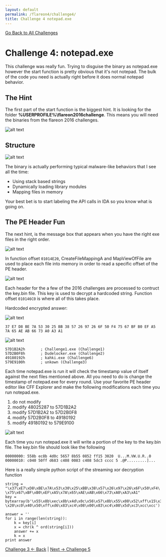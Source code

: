 ```yaml
---
layout: default
permalink: /flareon4/challenge4/
title: Challenge 4 notepad.exe
---
```


[Go Back to All Challenges](https://securedorg.github.io/flareon4)

# Challenge 4: notepad.exe #

This challenge was really fun. Trying to disguise the binary as notepad.exe however the start function is pretty obvious that it's not notepad. The bulk of the code you need is actually right before it does normal notepad behavior.

## The Hint ##

The first part of the start function is the biggest hint. It is looking for the folder **%USERPROFILE%\flareon2016challenge**. This means you will need the binaries from the flareon 2016 challenges.

![alt text](https://securedorg.github.io/flareon4/images/ch4_hint.png "hint")

## Structure ##

![alt text](https://securedorg.github.io/flareon4/images/ch4_diagram.png "ch4 diagram")

The binary is actually performing typical malware-like behaviors that I see all the time:

* Using stack based strings
* Dynamically loading library modules
* Mapping files in memory

Your best bet is to start labeling the API calls in IDA so you know what is going on.

## The PE Header Fun ##

The next hint, is the message box that appears when you have the right exe files in the right order. 

![alt text](https://securedorg.github.io/flareon4/images/ch4_messagebox.png "messagebox")

In function offset `01014E20`, CreateFileMappingA and MapViewOfFile are used to place each file into memory in order to read a specific offset of the PE header.

![alt text](https://securedorg.github.io/flareon4/images/ch4_header.png "header")

Each header for the a few of the 2016 challenges are processed to contruct the key.bin file. This key is used to decrypt a hardcoded string. Function offset `010146C0` is where all of this takes place.

Hardcoded encrypted answer:

![alt text](https://securedorg.github.io/flareon4/images/ch4_answer.png "answer")

```
37 E7 D8 BE 7A 53 30 25 BB 38 57 26 97 26 6F 50 F4 75 67 BF B0 EF A5 7A 65 AE AB 66 73 A0 A3 A1
```

![alt text](https://securedorg.github.io/flareon4/images/ch4_headercheck.png "header check")

```
57D1B2A2h       ; Challenge1.exe (Challenge1)
57D2B0F8h       ; Dudelocker.exe (Challenge2)
49180192h       ; kahki.exe (Challenge6)
579E9100h       ; unkown (Challenge3)

```

Each time notepad.exe is run it will check the timestamp value of itself against the next files mentioned above. All you need to do is change the timestamp of notepad.exe for every round. Use your favorite PE header editor like CFF Explorer and make the following modifications each time you run notepad.exe.

1. do not modify
2. modify 48025287 to 57D1B2A2
3. modify 57D1B2A2 to 57D2B0F8
4. modify 57D2B0F8 to 49180192
5. modify 49180192 to 579E9100

![alt text](https://securedorg.github.io/flareon4/images/ch4_cff.png "CFF Explorer")

Each time you run notepad.exe it will write a portion of the key to the key.bin file. The key.bin file should look like the following

```
00000000: 558b ec8b 4d0c 5657 8b55 0852 ff15 3020  U...M.VW.U.R..0
00000010: c040 50ff d683 c408 0083 c408 5dc3 cccc 5 .@P.........]...
```

Here is a really simple python script of the streaming xor decryption function

```
string = "\x37\xE7\xD8\xBE\x7A\x53\x30\x25\xBB\x38\x57\x26\x97\x26\x6F\x50\xF4\
\x75\x67\xBF\xB0\xEF\xA5\x7A\x65\xAE\xAB\x66\x73\xA0\xA3\xA1"
key = bytearray(b'\x55\x8b\xec\x8b\x4d\x0c\x56\x57\x8b\x55\x08\x52\xff\x15\x30\
\x20\xc0\x40\x50\xff\xd6\x83\xc4\x08\x00\x83\xc4\x08\x5d\xc3\xcc\xcc')

answer = ''
for i in range(len(string)):
    k = key[i]
    x = chr(k ^ ord(string[i]))
    answer += x
    k = x
print answer
```

[Challenge 3 <- Back](https://securedorg.github.io/flareon4/challenge3) | [Next -> Challenge 5](https://securedorg.github.io/flareon4/challenge5)

